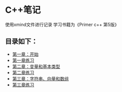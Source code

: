 # C++笔记

使用xmind文件进行记录
学习书籍为《Primer c++ 第5版》

## 目录如下：
- [第一章：开始](1.开始.xmind.zip)
- [第一章练习](第一章练习)
- [第二章：变量和基本类型](2.变量和基本类型.xmind.zip)
- [第二章练习](第二章练习)
- [第三章：字符串、向量和数组](字符串、向量和数组.xmind.zip)
- [第三章练习](第三章练习)
